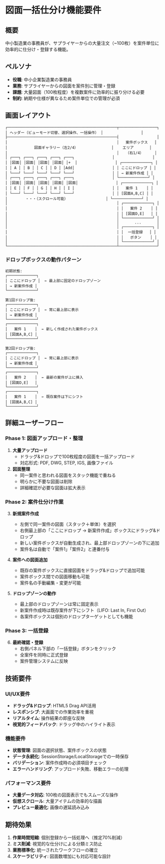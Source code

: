 # 図面一括仕分け機能要件

## 概要

中小製造業の事務員が、サプライヤーからの大量注文（~100枚）を案件単位に効率的に仕分け・登録する機能。

## ペルソナ

- **役職**: 中小企業製造業の事務員
- **業務**: サプライヤーからの図面を案件別に管理・登録
- **課題**: 大量図面（100枚程度）を複数案件に効率的に振り分ける必要
- **制約**: 納期や仕様が異なるため案件単位での管理が必須

## 画面レイアウト

```
┌─────────────────────────────────────────────────┬─────────────────┐
│ ヘッダー（ビューモード切替、選択操作、一括操作） │                 │
├─────────────────────────────────────────────────┤                 │
│                                                 │   案件ボックス   │
│            図面ギャラリー（左2/4）               │    エリア       │
│                                                 │   （右1/4）     │
│ ┌───┐ ┌───┐ ┌───┐ ┌───┐ ┌───┐                 │                 │
│ │図面│ │図面│ │図面│ │図面│ │+  │                 │ ┌─────────────┐ │
│ │ A │ │ B │ │ C │ │ D │ │Add│                 │ │ ここにドロップ │ │
│ └───┘ └───┘ └───┘ └───┘ └───┘                 │ │ → 新案件作成 │ │
│ ┌───┐ ┌───┐ ┌───┐ ┌───┐ ┌───┐                 │ └─────────────┘ │
│ │図面│ │図面│ │図面│ │図面│ │図面│                 │ ┌─────────────┐ │
│ │ E │ │ F │ │ G │ │ H │ │ I │                 │ │   案件 1    │ │
│ └───┘ └───┘ └───┘ └───┘ └───┘                 │ │ [図面A,B,C] │ │
│        ・・・（スクロール可能）                 │ └─────────────┘ │
│                                                 │ ┌─────────────┐ │
│                                                 │ │   案件 2    │ │
│                                                 │ │ [図面D,E]   │ │
│                                                 │ └─────────────┘ │
│                                                 │       ...       │
│                                                 │ ┌─────────────┐ │
│                                                 │ │  一括登録   │ │
│                                                 │ │   ボタン    │ │
│                                                 │ └─────────────┘ │
└─────────────────────────────────────────────────┴─────────────────┘
```

### ドロップボックスの動作パターン

```
初期状態:
┌─────────────┐
│ ここにドロップ │  ← 最上部に固定のドロップゾーン
│ → 新案件作成 │
└─────────────┘

第1回ドロップ後:
┌─────────────┐
│ ここにドロップ │  ← 常に最上部に表示
│ → 新案件作成 │
└─────────────┘
┌─────────────┐
│   案件 1    │  ← 新しく作成された案件ボックス
│ [図面A,B,C] │
└─────────────┘

第2回ドロップ後:
┌─────────────┐
│ ここにドロップ │  ← 常に最上部に表示
│ → 新案件作成 │
└─────────────┘
┌─────────────┐
│   案件 2    │  ← 最新の案件が上に挿入
│ [図面D,E]   │
└─────────────┘
┌─────────────┐
│   案件 1    │  ← 既存案件は下にシフト
│ [図面A,B,C] │
└─────────────┘
```

## 詳細ユーザーフロー

### Phase 1: 図面アップロード・整理

1. **大量アップロード**
   - ドラッグ&ドロップで100枚程度の図面を一括アップロード
   - 対応形式: PDF, DWG, STEP, IGS, 画像ファイル
2. **図面整理**
   - 同一案件と思われる図面をスタック機能で重ねる
   - 明らかに不要な図面は削除
   - 詳細確認が必要な図面は拡大表示

### Phase 2: 案件仕分け作業

3. **新規案件作成**
   - 左側で同一案件の図面（スタック＋単体）を選択
   - 右側最上部の「ここにドロップ → 新案件作成」ボックスにドラッグ&ドロップ
   - 新しい案件ボックスが自動生成され、最上部ドロップゾーンの下に追加
   - 案件名は自動で「案件1」「案件2」と連番付与

4. **案件への図面追加**
   - 既存の案件ボックスに直接図面をドラッグ&ドロップで追加可能
   - 案件ボックス間での図面移動も可能
   - 案件名の手動編集・変更が可能

5. **ドロップゾーンの動作**
   - 最上部のドロップゾーンは常に固定表示
   - 新案件作成時は既存案件が下にシフト（LIFO: Last In, First Out）
   - 各案件ボックスは個別のドロップターゲットとしても機能

### Phase 3: 一括登録

6. **最終確認・登録**
   - 右側パネル下部の「一括登録」ボタンをクリック
   - 全案件を同時に正式登録
   - 案件管理システムに反映

## 技術要件

### UI/UX要件

- **ドラッグ&ドロップ**: HTML5 Drag API活用
- **レスポンシブ**: 大画面での作業効率を重視
- **リアルタイム**: 操作結果の即座な反映
- **視覚的フィードバック**: ドラッグ中のハイライト表示

### 機能要件

- **状態管理**: 図面の選択状態、案件ボックスの状態
- **データ永続化**: SessionStorage/LocalStorageでの一時保存
- **バリデーション**: 案件作成時の必須項目チェック
- **エラーハンドリング**: アップロード失敗、移動エラーの処理

### パフォーマンス要件

- **大量データ対応**: 100枚の図面表示でもスムーズな操作
- **仮想スクロール**: 大量アイテムの効率的な描画
- **プレビュー最適化**: 画像の遅延読み込み

## 期待効果

1. **作業時間短縮**: 個別登録から一括処理へ（推定70%削減）
2. **ミス削減**: 視覚的な仕分けによる分類ミス防止
3. **業務標準化**: 統一されたワークフローの確立
4. **スケーラビリティ**: 図面数増加にも対応可能な設計
